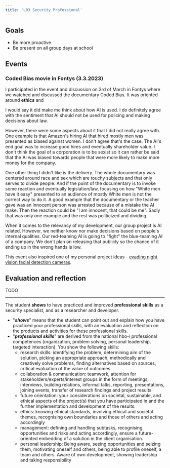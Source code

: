 ```yaml
---
title: 'L03 Security Professional'
---
```


## Goals

- Be more proactive
- Be present on all group days at school

## Events

### Coded Bias movie in Fontys (3.3.2023)

I participated in the event and discussion on 3rd of March in Fontys where we watched and discussed the documentary Coded Bias. It was oriented around **ethics** and

I would say it did make me think about how AI is used. I do definitely agree with the sentiment that AI should not be used for policing and making decisions about law.

However, there were some aspects about it that I did not really agree with. One example is that Amazon's hiring AI that hired mostly men was presented as biased against women. I don't agree that's the case. The AI's end goal was to increase good hires and eventually shareholder value. I don't think the goal of a corporation is to be sexist so it can rather be said that the AI was biased towards people that were more likely to make more money for the company.

One other thing I didn't like is the delivery. The whole documentary was centered around race and sex which are touchy subjects and that only serves to divide people. And if the point of the documentary is to invoke some reaction and eventually legislation/law, focusing on how "White men have it easy" presented to an audience of mostly White men is not the correct way to do it. A good example that the documentary or the teacher gave was an innocent person was arrested because of a mistake the AI make. Then the reaction could be "I am innocent, that could be me". Sadly that was only one example and the rest was politicized and dividing.

When it comes to the relevancy of my development, our group project is AI related. However, we neither know nor make decisions based on people's internal qualities. Our red-teaming AI is going to "fight" the blue-teaming AI of a company. We don't plan on releasing that publicly so the chance of it ending up in the wrong hands is low.

This event also inspired one of my personal project ideas - [evading night vision facial detection cameras](/portfolio-cs7/en/personal/evade-facial-detection).

## Evaluation and reflection

TODO

---

The student **shows** to have practiced and improved **professional skills** as a security specialist, and as a researcher and developer.

- "**_shows_**" means that the student can point out and explain how you have practiced your professional skills, with an evaluation and reflection on the products and activities for these professional skills.
- "**_professional skills_**" are derived from the national hbo-i professional competences (organization, problem solving, personal leadership, targeted interaction). You show the following skills:
  - research skills: identifying the problem, determining aim of the solution, picking an appropriate approach, methodically and creatively solve problems, finding alternatives based on sources, critical evaluation of the value of outcomes
  - collaboration & communication: teamwork, attention for stakeholders/experts/interest groups in the form of meetings, interviews, building relations, informal talks, reporting, presentations, joining events, transfer of research findings and project results
  - future orientation: your considerations on societal, sustainable, and ethical aspects of the project(s) that you have participated in and the further implementation and development of the results.
  - ethics: knowing ethical standards, involving ethical and societal themes, recognising own boundaries and those of others and acting accordingly
  - management: defining and handling subtasks, recognising opportunities and risks and acting accordingly, ensure a future-oriented embedding of a solution in the client organisation.
  - personal leadership: Being aware, seeing opportunities and seizing them, motivating oneself and others, being able to profile oneself, a team and others. Aware of own development, showing leadership and taking responsibility
